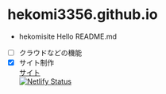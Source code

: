 # hekomi3356.github.io
- hekomisite Hello README.md
- [ ] クラウドなどの機能
- [x] サイト制作  
 [サイト](https://hekomisites.netlify.app/)  
[![Netlify Status](https://api.netlify.com/api/v1/badges/79098066-04e0-4a7b-b617-7f679ddc8d2c/deploy-status)](https://app.netlify.com/sites/hekomisites/deploys)
